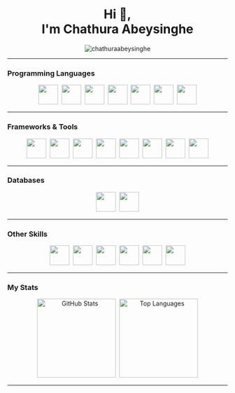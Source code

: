 <h1 align="center">Hi 👋,<br> I'm Chathura Abeysinghe</h1>
<!--<h3 align="center">A passionate Frontend Developer from Sri Lanka</h3>-->

<p align="center">
  <img src="https://komarev.com/ghpvc/?username=chathuraabeysinghe&label=Profile%20views&color=0e75b6&style=flat" alt="chathuraabeysinghe" />
</p>

---

### Programming Languages  
<p align="center">
  <img src="https://skillicons.dev/icons?i=java" width="45"/>&nbsp;
  <img src="https://skillicons.dev/icons?i=js" width="45"/>&nbsp;
  <img src="https://skillicons.dev/icons?i=python" width="45"/>&nbsp;
  <img src="https://skillicons.dev/icons?i=cpp" width="45"/>&nbsp;
  <img src="https://skillicons.dev/icons?i=c" width="45"/>&nbsp;
  <img src="https://skillicons.dev/icons?i=cs" width="45"/>&nbsp;
  <img src="https://skillicons.dev/icons?i=kotlin" width="45"/>
</p>

---

### Frameworks & Tools  
<p align="center">
  <img src="https://skillicons.dev/icons?i=react" width="45"/>&nbsp;
  <img src="https://skillicons.dev/icons?i=react" width="45"/>&nbsp;
  <img src="https://skillicons.dev/icons?i=nodejs" width="45"/>&nbsp;
  <img src="https://skillicons.dev/icons?i=express" width="45"/>&nbsp;
  <img src="https://skillicons.dev/icons?i=firebase" width="45"/>&nbsp;
  <img src="https://skillicons.dev/icons?i=git" width="45"/>&nbsp;
  <img src="https://skillicons.dev/icons?i=figma" width="45"/>&nbsp;
  <img src="https://skillicons.dev/icons?i=postman" width="45"/>
</p>

---

### Databases  
<p align="center">
  <img src="https://skillicons.dev/icons?i=mysql" width="45"/>&nbsp;
  <img src="https://skillicons.dev/icons?i=mongodb" width="45"/>
</p>

---

### Other Skills  
<p align="center">
  <img src="https://skillicons.dev/icons?i=androidstudio" width="45"/>&nbsp;
  <img src="https://skillicons.dev/icons?i=arduino" width="45"/>&nbsp;
  <img src="https://skillicons.dev/icons?i=blender" width="45"/>&nbsp;
  <img src="https://skillicons.dev/icons?i=linux" width="45"/>&nbsp;
  <img src="https://skillicons.dev/icons?i=html" width="45"/>&nbsp;
  <img src="https://skillicons.dev/icons?i=css" width="45"/>
</p>

---

### My Stats  
<p align="center">
  <img src="https://github-readme-stats.vercel.app/api?username=chathuraabeysinghe&show_icons=true&theme=radical" alt="GitHub Stats" height="180"/>&nbsp;
  <img src="https://github-readme-stats.vercel.app/api/top-langs?username=chathuraabeysinghe&show_icons=true&locale=en&layout=compact&theme=radical" alt="Top Languages" height="180"/>
</p>

---

<!--From [Chathura Abeysinghe](https://github.com/chathuraabeysinghe) -->
